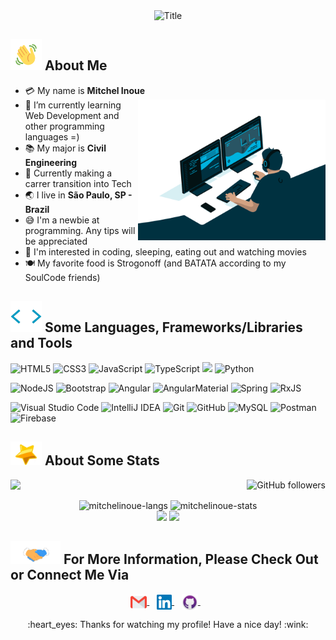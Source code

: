 <div align="center"><img src="https://readme-typing-svg.herokuapp.com?font=Architects+Daughter&color=2D9CCC&size=60&center=true&vCenter=true&duration=3000&height=80&width=800&lines=Heyyy!+I'm+Mitchel+%3C3;Welcome+to+my+profile!" alt="Title"></img>
</div>

## <img src="https://github.com/mitchelinoue/mitchelinoue/blob/main/wave.gif" width="50px"></img> About Me 

- :credit_card: My name is **Mitchel Inoue**<img src="https://github.com/mitchelinoue/mitchelinoue/blob/main/code.gif?raw=true" width="300" align="right"/>
- :school:  I’m currently learning Web Development and other programming languages =)
- :books: My major is **Civil Engineering**
- :briefcase: Currently making a carrer transition into Tech
- :earth_asia: I live in **São Paulo, SP - Brazil**
- :sweat_smile: I'm a newbie at programming. Any tips will be appreciated
- :monocle_face: I'm interested in coding, sleeping, eating out and watching movies
- :plate_with_cutlery: My favorite food is Strogonoff (and BATATA according to my SoulCode friends)

## <img src="https://github.com/mitchelinoue/mitchelinoue/blob/main/giphy.webp" width="50px"> Some Languages, Frameworks/Libraries and Tools
![HTML5](https://img.shields.io/badge/html5-%23E34F26.svg?style=for-the-badge&logo=html5&logoColor=white) ![CSS3](https://img.shields.io/badge/css3-%231572B6.svg?style=for-the-badge&logo=css3&logoColor=white) ![JavaScript](https://img.shields.io/badge/javascript-%23323330.svg?style=for-the-badge&logo=javascript&logoColor=%23F7DF1E&labelColor=5A5757B&color=5A5757) ![TypeScript](https://img.shields.io/badge/typescript-%23007ACC.svg?style=for-the-badge&logo=typescript&logoColor=white)  <img src="https://res.cloudinary.com/practicaldev/image/fetch/s--KR6jSVNe--/c_limit%2Cf_auto%2Cfl_progressive%2Cq_auto%2Cw_880/https://img.shields.io/badge/Java-ED8B00%3Fstyle%3Dfor-the-badge%26logo%3Djava%26logoColor%3Dwhite" width="74px"> ![Python](https://img.shields.io/badge/python-3670A0?style=for-the-badge&logo=python&logoColor=ffdd54) 

![NodeJS](https://img.shields.io/badge/node.js-6DA55F?style=for-the-badge&logo=node.js&logoColor=white) ![Bootstrap](https://img.shields.io/badge/bootstrap-%23563D7C.svg?style=for-the-badge&logo=bootstrap&logoColor=white) ![Angular](https://img.shields.io/badge/angular-%23DD0031.svg?style=for-the-badge&logo=angular&logoColor=white) ![AngularMaterial](https://img.shields.io/badge/material-%23DD0031.svg?style=for-the-badge&logo=angular&logoColor=white&labelColor=3E50B3&color=3E50B3) ![Spring](https://img.shields.io/badge/spring-%236DB33F.svg?style=for-the-badge&logo=spring&logoColor=white) ![RxJS](https://img.shields.io/badge/rxjs-%23B7178C.svg?style=for-the-badge&logo=reactivex&logoColor=white&labelColor=D81B60&color=D81B60)

![Visual Studio Code](https://img.shields.io/badge/VSCode-0078d7.svg?style=for-the-badge&logo=visual-studio-code&logoColor=white) ![IntelliJ IDEA](https://img.shields.io/badge/IntelliJIDEA-000000.svg?style=for-the-badge&logo=intellij-idea&logoColor=white&labelColor=5A5757B&color=5A5757) ![Git](https://img.shields.io/badge/git-%23F05033.svg?style=for-the-badge&logo=git&logoColor=white) ![GitHub](https://img.shields.io/badge/github-%23121011.svg?style=for-the-badge&logo=github&logoColor=white&labelColor=5A5757B&color=5A5757) ![MySQL](https://img.shields.io/badge/mysql-%2300f.svg?style=for-the-badge&logo=mysql&logoColor=white&labelColor=4479A1&color=4479A1) ![Postman](https://img.shields.io/badge/Postman-FF6C37?style=for-the-badge&logo=postman&logoColor=white) ![Firebase](https://img.shields.io/badge/firebase-%23039BE5.svg?style=for-the-badge&logo=firebase)

## <img src="https://github.com/mitchelinoue/mitchelinoue/blob/main/giphy%20(1).webp" width="50px"> About Some Stats
![](https://komarev.com/ghpvc/?username=mitchelinoue)<img align="right" alt="GitHub followers" src="https://img.shields.io/github/followers/mitchelinoue?style=social">
<div align="center">
<img height="150em" src="https://github-readme-stats.vercel.app/api/top-langs/?username=mitchelinoue&layout=compact&show_icon=true&theme=algolia" alt="mitchelinoue-langs"/>
<img height="150em" src="https://github-readme-stats.vercel.app/api/?username=mitchelinoue&layout=compact&show_icon=true&theme=algolia" alt="mitchelinoue-stats"/>
</div>
<div align="center">
  <img src="http://github-readme-streak-stats.herokuapp.com?user=mitchelinoue&theme=algolia&background=0d1117&hide_border=true" />
  <img src="https://github-readme-activity-graph.cyclic.app/graph?username=mitchelinoue&theme=react-dark&area=true&hide_border=true"/>
</div>

## <img src='https://github.com/mitchelinoue/mitchelinoue/blob/main/handshake.gif' width="80px"> For More Information, Please Check Out or Connect Me Via
<p align="center">
  <a href="mailto:mitchel_inoue@msn.com" >
    <img align="center" alt="Mitchel Inoue | Gmail" width="26px" src="https://github.com/mitchelinoue/mitchelinoue/blob/main/Gmail.svg" />
  </a> &nbsp;&nbsp;
  
  <a href="https://www.linkedin.com/in/mitchel-inoue-b97844104/" target="_blank">
    <img align="center" alt="Mitchel Inoue | Linkedin" width="24px" src="https://github.com/mitchelinoue/mitchelinoue/blob/main/Linkedin.svg" />
  </a> &nbsp;&nbsp;
  
  <a href="https://profile-summary-for-github.herokuapp.com/user/mitchelinoue" target="_blank">
    <img align="center" alt="Mitchel Inoue | GitHub" width="26px" src="https://github.com/mitchelinoue/mitchelinoue/blob/main/1024px-Github-desktop-logo-symbol.svg.png" />
  </a> &nbsp;&nbsp;
<p> 

<div align="center">
  :heart_eyes: Thanks for watching my profile! Have a nice day! :wink: <br/>
